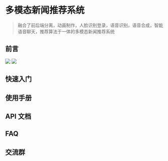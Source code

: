 # 多模态新闻推荐系统

> 融合了前后端分离，动画制作，人脸识别登录，语音识别，语音合成，智能语音聊天，推荐算法于一体的多模态新闻推荐系统

## 前言

![](https://pic.imgdb.cn/item/613c57c844eaada739ac3bd9.jpg)
![](https://pic.imgdb.cn/item/613c59a544eaada739aff61c.jpg)

## 快速入门

## 使用手册

## API 文档

## FAQ

## 交流群
